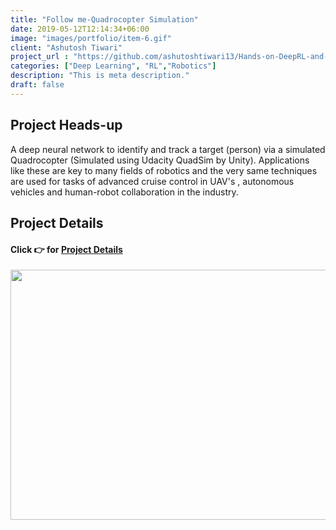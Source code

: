 ```yaml
---
title: "Follow me-Quadrocopter Simulation"
date: 2019-05-12T12:14:34+06:00
image: "images/portfolio/item-6.gif"
client: "Ashutosh Tiwari"
project_url : "https://github.com/ashutoshtiwari13/Hands-on-DeepRL-and-DL"
categories: ["Deep Learning", "RL","Robotics"]
description: "This is meta description."
draft: false
---
```


## Project Heads-up

A deep neural network to identify and track a target (person) via a simulated Quadrocopter (Simulated using Udacity QuadSim by Unity). Applications like these are key to many fields of robotics and the very same techniques are used for tasks of advanced cruise control in UAV's , autonomous vehicles and human-robot collaboration in the industry.

## Project Details

#### Click 👉 for [Project Details](https://github.com/ashutoshtiwari13/Quadrocoptorsimulator-Deep-learning)

<p align="center">
<img src="https://github.com/ashutoshtiwari13/Quadrocoptorsimulator-Deep-learning/blob/master/quadsim_simulation.gif" width="750px" height="400px" />
</p>
